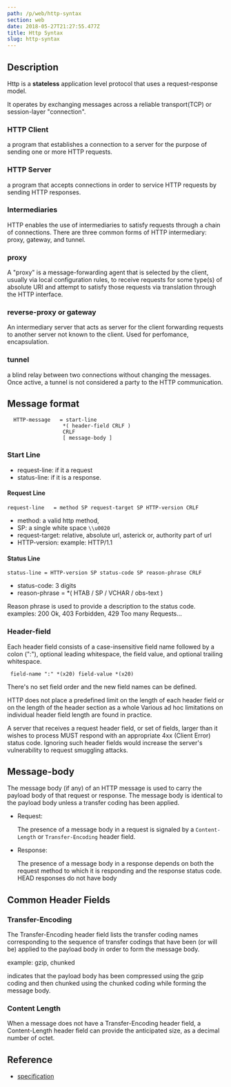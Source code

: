 ```yaml
---
path: /p/web/http-syntax
section: web
date: 2018-05-27T21:27:55.477Z
title: Http Syntax
slug: http-syntax
---
```


## Description

Http is a **stateless** application level protocol that uses a request-response model.

It operates by
exchanging messages across a reliable transport(TCP) or
session-layer "connection".  

### HTTP Client
a program that establishes a connection to a server for the purpose of
sending one or more HTTP requests.  

### HTTP Server
a program that accepts connections in order to service HTTP requests by sending
HTTP responses.

### Intermediaries

HTTP enables the use of intermediaries to satisfy requests through a
chain of connections.  There are three common forms of HTTP
intermediary: proxy, gateway, and tunnel.

### proxy

A "proxy" is a message-forwarding agent that is selected by the
client, usually via local configuration rules, to receive requests
for some type(s) of absolute URI and attempt to satisfy those
requests via translation through the HTTP interface.

### reverse-proxy or gateway

An intermediary server that acts as server for the client forwarding requests to
another server not known to the client.
Used for perfomance, encapsulation.

### tunnel
a blind relay between two connections without
changing the messages.  Once active, a tunnel is not considered a
party to the HTTP communication.

## Message format

```
  HTTP-message   = start-line
                  *( header-field CRLF )
                  CRLF
                  [ message-body ]
```

### Start Line
  - request-line: if it a request
 - status-line: if it is a response.

#### Request Line

```
request-line   = method SP request-target SP HTTP-version CRLF
```

 - method: a valid http method,
 - SP: a single white space `\\u0020`
 - request-target: relative, absolute url, asterick or, authority part of url 
 - HTTP-version: example: HTTP/1.1

#### Status Line

```
status-line = HTTP-version SP status-code SP reason-phrase CRLF
```
 - status-code: 3 digits
 - reason-phrase  = *( HTAB / SP / VCHAR / obs-text )

Reason phrase is used to provide a description  to the status code.
examples: 200 Ok, 403 Forbidden, 429 Too many Requests...

### Header-field
Each header field consists of a case-insensitive field name followed
by a colon (":"), optional leading whitespace, the field value, and
optional trailing whitespace.

```
 field-name ":" *(x20) field-value *(x20)
```

There's no set field order and the new field names can be defined.

 HTTP does not place a predefined limit on the length of each header
field or on the length of the header section as a whole Various ad hoc limitations on individual header
field length are found in practice.

A server that receives a request header field, or set of fields,
larger than it wishes to process MUST respond with an appropriate 4xx
(Client Error) status code.  Ignoring such header fields would
increase the server's vulnerability to request smuggling attacks.

## Message-body

The message body (if any) of an HTTP message is used to carry the
payload body of that request or response.  The message body is
identical to the payload body unless a transfer coding has been
applied.

 - Request:

     The presence of a message body in a request is signaled by a
  ```Content-Length``` or ```Transfer-Encoding``` header field.

 - Response:

     The presence of a message body in a response depends on both the
     request method to which it is responding and the response status code.
     HEAD responses do not have body

## Common Header Fields

### Transfer-Encoding
The Transfer-Encoding header field lists the transfer coding names
corresponding to the sequence of transfer codings that have been (or
will be) applied to the payload body in order to form the message
body. 

example: gzip, chunked

indicates that the payload body has been compressed using the gzip
coding and then chunked using the chunked coding while forming the
message body.

### Content Length

When a message does not have a Transfer-Encoding header field, a
Content-Length header field can provide the anticipated size, as a
decimal number of octet.

## Reference
* [specification](https://tools.ietf.org/html/rfc7230)